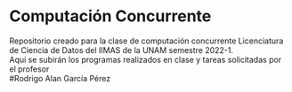 # Computación Concurrente 

Repositorio creado para la clase de computación concurrente   Licenciatura de Ciencia de Datos del IIMAS de la UNAM semestre 2022-1.   
Aquí se subirán los programas realizados en clase y tareas solicitadas por el profesor   
#Rodrigo Alan García Pérez
